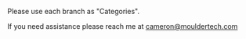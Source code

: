 Please use each branch as "Categories".

If you need assistance please reach me at cameron@mouldertech.com
